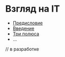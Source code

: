 # Взгляд на IT

* [Предисловие](0-Предисловие.md)
* [Введение](1-Введение.md)
* [Три полюса](2-Три_полюса.md)
* ...
  
// в разработке
